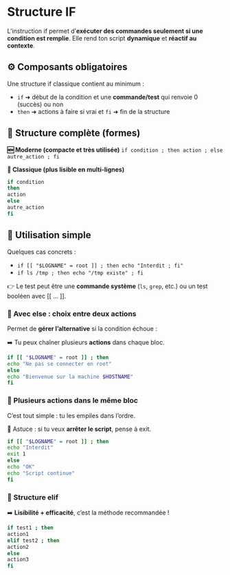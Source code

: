 # Structure IF

L’instruction if permet d’**exécuter des commandes seulement si une condition est remplie**. Elle rend ton script **dynamique** et **réactif au contexte**.



## **⚙️ Composants obligatoires**

Une structure if classique contient au minimum :

- `if` ➜ début de la condition et une **commande/test** qui renvoie 0 (succès) ou non
- `then` ➜ actions à faire si vrai et `fi` ➜ fin de la structure



## **🧩 Structure complète (formes)**

**🆕 Moderne (compacte et très utilisée)** `if condition ; then action ; else autre_action ; fi`

**🧾 Classique (plus lisible en multi-lignes)**
```bash
if condition  
then  
action  
else  
autre_action  
fi
```


## **📌 Utilisation simple**

Quelques cas concrets : 
- `if [[ "$LOGNAME" = root ]] ; then echo "Interdit ; fi"`
- `if ls /tmp ; then echo "/tmp existe" ; fi`

👉 Le test peut être une **commande système** (`ls`, `grep`, etc.) ou un test booléen avec \[\[ ... ]].



### **🔀 Avec else : choix entre deux actions**

Permet de **gérer l’alternative** si la condition échoue : 

➡️ Tu peux chaîner plusieurs **actions** dans chaque bloc.
```bash
if [[ "$LOGNAME" = root ]] ; then  
echo "Ne pas se connecter en root"  
else  
echo "Bienvenue sur la machine $HOSTNAME"  
fi
```


### **🧮 Plusieurs actions dans le même bloc**

C’est tout simple : tu les empiles dans l’ordre. 

📍 Astuce : si tu veux **arrêter le script**, pense à exit.

```bash
if [[ "$LOGNAME" = root ]] ; then  
echo "Interdit"  
exit 1  
else  
echo "OK"  
echo "Script continue"  
fi
```

### **🔀 Structure elif**

➡️ **Lisibilité + efficacité**, c’est la méthode recommandée !

```bash
if test1 ; then  
action1  
elif test2 ; then  
action2  
else  
action3  
fi
```


